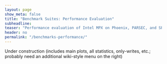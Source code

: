 ```yaml
---
layout: page
show_meta: false
title: "Benchmark Suites: Performance Evaluation"
subheadline:
teaser: "Performance evaluation of Intel MPX on Phoenix, PARSEC, and SPEC2006 benchmark suites."
header: no
permalink: "/benchmarks-performance/"
---
```


Under construction (includes main plots, all statistics, only-writes, etc.; probably need an additional wiki-style menu on the right)